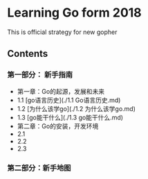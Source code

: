 # Learning Go form 2018
This is official strategy for new gopher

## Contents 

### 第一部分： 新手指南
- 第一章：Go的起源，发展和未来
 - 1.1 [go语言历史](./1.1 Go语言历史.md)
 - 1.2 [为什么该学go](./1.2 为什么该学go.md)
 - 1.3 [go能干什么](./1.3 go能干什么.md)
- 第二章：Go的安装，开发环境
 - 2.1
 - 2.2
 - 2.3
 
### 第二部分：新手地图


